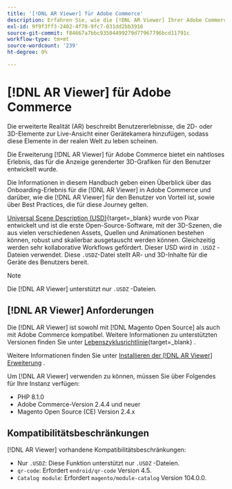 ```yaml
---
title: '[!DNL AR Viewer] für Adobe Commerce'
description: Erfahren Sie, wie die [!DNL AR Viewer] Ihrer Adobe Commerce-Instanz zugute kommen könnte und wie Sie die Erweiterung erfolgreich integrieren und einrichten können.
exl-id: 9f9f3ff3-2402-4f70-9fc7-031dd2bb3916
source-git-commit: f84667a7bbc93504499279d77967796bcd11791c
workflow-type: tm+mt
source-wordcount: '239'
ht-degree: 0%

---
```


# [!DNL AR Viewer] für Adobe Commerce

Die erweiterte Realität (AR) beschreibt Benutzererlebnisse, die 2D- oder 3D-Elemente zur Live-Ansicht einer Gerätekamera hinzufügen, sodass diese Elemente in der realen Welt zu leben scheinen.

Die Erweiterung [!DNL AR Viewer] für Adobe Commerce bietet ein nahtloses Erlebnis, das für die Anzeige gerenderter 3D-Grafiken für den Benutzer entwickelt wurde.

Die Informationen in diesem Handbuch geben einen Überblick über das Onboarding-Erlebnis für die [!DNL AR Viewer] in Adobe Commerce und darüber, wie die [!DNL AR Viewer] für den Benutzer von Vorteil ist, sowie über Best Practices, die für diese Journey gelten.

[Universal Scene Description (USD)](https://www.pixar.com/usd){target=_blank} wurde von Pixar entwickelt und ist die erste Open-Source-Software, mit der 3D-Szenen, die aus vielen verschiedenen Assets, Quellen und Animationen bestehen können, robust und skalierbar ausgetauscht werden können. Gleichzeitig werden sehr kollaborative Workflows gefördert. Dieser USD wird in `.USDZ` -Dateien verwendet. Diese `.USDZ`-Datei stellt AR- und 3D-Inhalte für die Geräte des Benutzers bereit.

>[!NOTE]
>
> Die [!DNL AR Viewer] unterstützt nur `.USDZ` -Dateien.

## [!DNL AR Viewer] Anforderungen

Die [!DNL AR Viewer] ist sowohl mit [!DNL Magento Open Source] als auch mit Adobe Commerce kompatibel. Weitere Informationen zu unterstützten Versionen finden Sie unter [Lebenszyklusrichtlinie](https://experienceleague.adobe.com/docs/commerce-operations/release/planning/lifecycle-policy.html){target=_blank} .

Weitere Informationen finden Sie unter [Installieren der  [!DNL AR Viewer] Erweiterung](../catalog/ar-viewer-setup.md) .

Um [!DNL AR Viewer] verwenden zu können, müssen Sie über Folgendes für Ihre Instanz verfügen:

* PHP 8.1.0
* Adobe Commerce-Version 2.4.4 und neuer
* Magento Open Source (CE) Version 2.4.x

## Kompatibilitätsbeschränkungen

[!DNL AR Viewer] vorhandene Kompatibilitätsbeschränkungen:

* Nur `.USDZ`: Diese Funktion unterstützt nur `.USDZ` -Dateien.
* `qr-code`: Erfordert `endroid/qr-code` Version 4.5.
* `Catalog module`: Erfordert `magento/module-catalog` Version 104.0.0.
